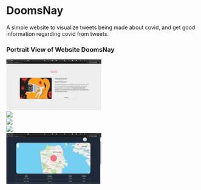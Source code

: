 # DoomsNay
A simple website to visualize tweets being made about covid, and get good information regarding covid from tweets.

### Portrait View of Website DoomsNay
<img src="pic1.png" width=250><br>
<img src="pic2.png" width=250><br>
<img src="pic3.png" width=250><br>
<img src="pic4.png" width=250><br>
<img src="pic5.png" width=250><br>
